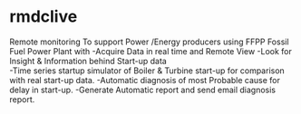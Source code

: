 # rmdclive
Remote monitoring
  To support Power /Energy producers  using FFPP  Fossil Fuel Power Plant with 
-Acquire Data in real time and Remote View
-Look for Insight & Information behind  Start-up data  
-Time series startup simulator of Boiler & Turbine start-up for comparison with real start-up data.
-Automatic diagnosis of most Probable cause for delay in start-up.
-Generate Automatic report and send email diagnosis report.

